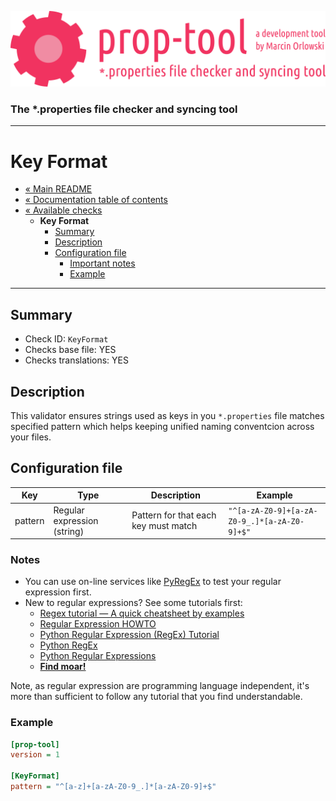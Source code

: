 ![prop-tool logo](../../artwork/prop-tool-logo.png)

### The *.properties file checker and syncing tool ###

---

# Key Format #

* [« Main README](../../README.md)
* [« Documentation table of contents](../README.md)
* [« Available checks](README.md)
  * **Key Format**
    * [Summary](#summary)
    * [Description](#description)
    * [Configuration file](#configuration-file)
      * [Important notes](#notes)
      * [Example](#example)

---

## Summary ##

* Check ID: `KeyFormat`
* Checks base file: YES
* Checks translations: YES

## Description ##

This validator ensures strings used as keys in you `*.properties` file matches specified pattern which helps keeping unified naming
conventcion across your files.

## Configuration file ##

| Key       | Type      | Description | Example |
|-----------|-----------|-------------|---------|
| pattern   | Regular expression (string) | Pattern for that each key must match | `"^[a-zA-Z0-9]+[a-zA-Z0-9_.]*[a-zA-Z0-9]+$"` |

### Notes ###

* You can use on-line services like [PyRegEx](http://www.pyregex.com/) to test your regular expression first.
* New to regular expressions? See some tutorials first:
  * [Regex tutorial — A quick cheatsheet by examples](https://medium.com/factory-mind/regex-tutorial-a-simple-cheatsheet-by-examples-649dc1c3f285)
  * [Regular Expression HOWTO](https://docs.python.org/3/howto/regex.html)
  * [Python Regular Expression (RegEx) Tutorial](https://pythonexamples.org/python-regular-expression-regex-tutorial/)
  * [Python RegEx](https://www.programiz.com/python-programming/regex)
  * [Python Regular Expressions](https://developers.google.com/edu/python/regular-expressions#repetition-examples)
  * **[Find moar!](https://duckduckgo.com/?q=regular+expression+tutorials)**
  
Note, as regular expression are programming language independent, it's more than
sufficient to follow any tutorial that you find understandable.

### Example ###

```ini
[prop-tool]
version = 1

[KeyFormat]
pattern = "^[a-z]+[a-zA-Z0-9_.]*[a-zA-Z0-9]+$"
```
